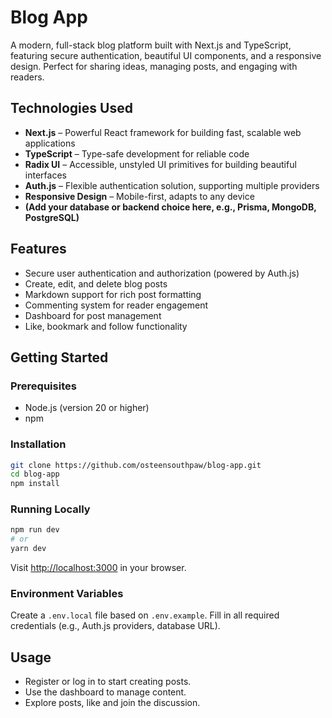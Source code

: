 # Blog App

A modern, full-stack blog platform built with Next.js and TypeScript, featuring secure authentication, beautiful UI components, and a responsive design. Perfect for sharing ideas, managing posts, and engaging with readers.

## Technologies Used

- **Next.js** – Powerful React framework for building fast, scalable web applications
- **TypeScript** – Type-safe development for reliable code
- **Radix UI** – Accessible, unstyled UI primitives for building beautiful interfaces
- **Auth.js** – Flexible authentication solution, supporting multiple providers
- **Responsive Design** – Mobile-first, adapts to any device
- **(Add your database or backend choice here, e.g., Prisma, MongoDB, PostgreSQL)**

## Features

- Secure user authentication and authorization (powered by Auth.js)
- Create, edit, and delete blog posts
- Markdown support for rich post formatting
- Commenting system for reader engagement
- Dashboard for post management
- Like, bookmark and follow functionality

## Getting Started

### Prerequisites

- Node.js (version 20 or higher)
- npm 

### Installation

```bash
git clone https://github.com/osteensouthpaw/blog-app.git
cd blog-app
npm install
```

### Running Locally

```bash
npm run dev
# or
yarn dev
```

Visit [http://localhost:3000](http://localhost:3000) in your browser.

### Environment Variables

Create a `.env.local` file based on `.env.example`. Fill in all required credentials (e.g., Auth.js providers, database URL).

## Usage

- Register or log in to start creating posts.
- Use the dashboard to manage content.
- Explore posts, like and join the discussion.
